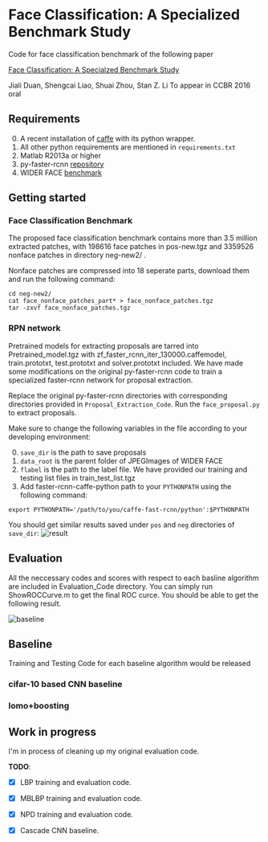 # Face Classification: A Specialized Benchmark Study

Code for face classification benchmark of the following paper

[Face Classification: A Specialzed Benchmark Study](https://davidsonic.github.io/index/ccbr2016.pdf)

Jiali Duan, Shengcai Liao, Shuai Zhou, Stan Z. Li 
To appear in CCBR 2016 oral

## Requirements

0. A recent installation of [caffe](http://caffe.berkeleyvision.org) with its python wrapper.
1. All other python requirements are mentioned in `requirements.txt`
2. Matlab R2013a or higher
3. py-faster-rcnn [repository](https://github.com/rbgirshick/py-faster-rcnn)
4. WIDER FACE [benchmark](http://mmlab.ie.cuhk.edu.hk/projects/WIDERFace/)

## Getting started

### Face Classification Benchmark

The proposed face classification benchmark contains more than 3.5 million extracted patches, with 198616 face patches
in pos-new.tgz and 3359526 nonface patches in directory neg-new2/ .

Nonface patches are compressed into 18 seperate parts, download them and run the following command:

```shell
cd neg-new2/
cat face_nonface_patches_part* > face_nonface_patches.tgz
tar -zxvf face_nonface_patches.tgz
```

### RPN network

Pretrained models for extracting proposals are tarred into Pretrained_model.tgz with zf_faster_rcnn_iter_130000.caffemodel, train.prototxt, test.prototxt and solver.prototxt included. We have made some modifications on the original py-faster-rcnn code to 
train a specialized faster-rcnn network for proposal extraction. 

Replace the original py-faster-rcnn directories with corresponding directories provided in `Proposal_Extraction_Code`. 
Run the `face_proposal.py` to extract proposals.

Make sure to change the following variables in the file according to your developing environment:  

0. `save_dir` is the path to save proposals  
1. `data_root` is the parent folder of JPEGImages of WIDER FACE  
2. `flabel` is the path to the label file. We have provided our training and testing list files in train_test_list.tgz  
3.  Add faster-rcnn-caffe-python path to your `PYTHONPATH` using the following command:  

```shell
export PYTHONPATH='/path/to/you/caffe-fast-rcnn/python':$PYTHONPATH
```

You should get similar results saved under `pos` and `neg` directories of `save_dir`:
![result](https://github.com/davidsonic/face_classification_ccbr2016/blob/master/rpn_face.jpg)

## Evaluation

All the neccessary codes and scores with respect to each basline algorithm are included in Evaluation_Code directory. You can simply run ShowROCCurve.m to get the final ROC curce. You should be able to get the following result.

![baseline](https://github.com/davidsonic/face_classification_ccbr2016/blob/master/enlarged.png)

## Baseline

Training and Testing Code for each baseline algorithm would be released

### cifar-10 based CNN baseline

### lomo+boosting



## Work in progress

I'm in process of cleaning up my original evaluation code. 

__TODO__:
 - [x] LBP training and evaluation code.
 - [x] MBLBP training and evaluation code.
 - [x] NPD training and evaluation code. 
 - [x] Cascade CNN baseline. 





